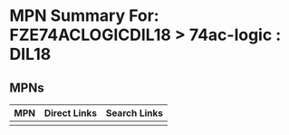 



# MPN Summary For: FZE74ACLOGICDIL18 > 74ac-logic : DIL18

## MPNs
  

|MPN|Direct Links|Search Links|
| :--- | :--- | :--- |
||||
